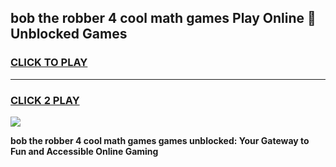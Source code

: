 
## bob the robber 4 cool math games Play Online 👋 Unblocked Games
<h3>
<a href="https://news.freeplayer.one?title=bob_the_robber_4_cool_math_games&ref=17CMG">CLICK TO PLAY</a></h3>
<hr>

<h3>
<a href="https://news.freeplayer.one?title=bob_the_robber_4_cool_math_games&ref=17CMG">CLICK 2 PLAY</a>
  
</h3>

<a href="https://news.freeplayer.one?title=bob_the_robber_4_cool_math_games&ref=17CMG/"><img src="https://clearcache.store/games.png"></a>


**bob the robber 4 cool math games games unblocked: Your Gateway to Fun and Accessible Online Gaming**
